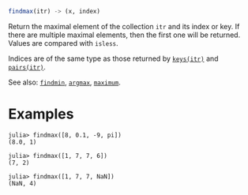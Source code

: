 ```julia
findmax(itr) -> (x, index)
```

Return the maximal element of the collection `itr` and its index or key. If there are multiple maximal elements, then the first one will be returned. Values are compared with `isless`.

Indices are of the same type as those returned by [`keys(itr)`](@ref) and [`pairs(itr)`](@ref).

See also: [`findmin`](@ref), [`argmax`](@ref), [`maximum`](@ref).

# Examples

```jldoctest
julia> findmax([8, 0.1, -9, pi])
(8.0, 1)

julia> findmax([1, 7, 7, 6])
(7, 2)

julia> findmax([1, 7, 7, NaN])
(NaN, 4)
```
